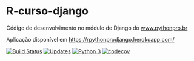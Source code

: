 # R-curso-django
Código de desenvolvimento no módulo de Django do www.pythonpro.br

Aplicação disponível em https://rpythonprodjango.herokuapp.com/

[![Build Status](https://travis-ci.org/rlemos37/R-curso-django.svg?branch=master)](https://travis-ci.org/rlemos37/R-curso-django)
[![Updates](https://pyup.io/repos/github/rlemos37/R-curso-django/shield.svg)](https://pyup.io/repos/github/rlemos37/R-curso-django/)
[![Python 3](https://pyup.io/repos/github/rlemos37/R-curso-django/python-3-shield.svg)](https://pyup.io/repos/github/rlemos37/R-curso-django/)
[![codecov](https://codecov.io/gh/rlemos37/R-curso-django/branch/master/graph/badge.svg?token=CchKKvAnKs)](https://codecov.io/gh/rlemos37/R-curso-django)